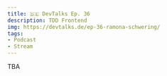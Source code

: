 ```yaml
---
title: 🇩🇪 DevTalks Ep. 36
description: TDD Frontend
img: https://devtalks.de/ep-36-ramona-schwering/
tags:
- Podcast
- Stream
---
```

TBA
